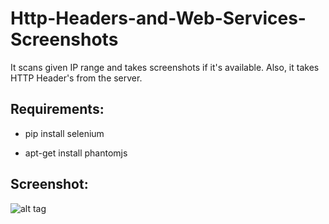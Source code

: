 # Http-Headers-and-Web-Services-Screenshots ##
It scans given IP range and takes screenshots if it's available. Also, it takes HTTP Header's from the server.

## Requirements:
+ pip install selenium

+ apt-get install phantomjs

## Screenshot:

![alt tag](https://s17.postimg.org/4ncoeb1kv/Web-_Services-_Headers-_SS.png)
